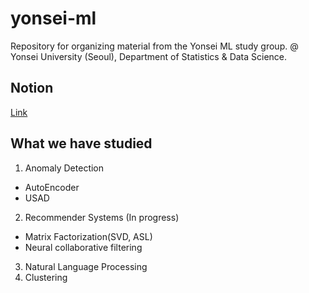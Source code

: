 # yonsei-ml
Repository for organizing material from the Yonsei ML study group. 
@ Yonsei University (Seoul), Department of Statistics & Data Science. <br>

## Notion
[Link](https://www.notion.so/03c0e8bd25814fcaaa7397839edb97a5)

## What we have studied  
1. Anomaly Detection
- AutoEncoder
- USAD
2. Recommender Systems (In progress)
- Matrix Factorization(SVD, ASL)
- Neural collaborative filtering
3. Natural Language Processing
4. Clustering
